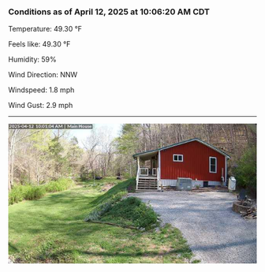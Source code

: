### Conditions as of April 12, 2025 at 10:06:20 AM CDT 

Temperature: 49.30 &deg;F

Feels like: 49.30 &deg;F

Humidity: 59%

Wind Direction: NNW

Windspeed: 1.8 mph

Wind Gust: 2.9 mph

---

<img src="./images/latest.jpeg"/>


